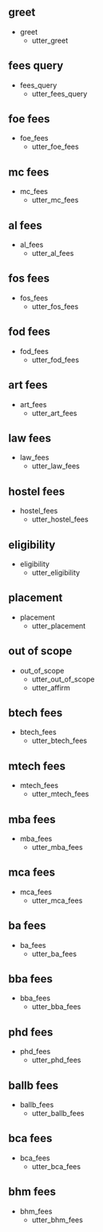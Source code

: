 ## greet
* greet
  - utter_greet

## fees query
* fees_query
  - utter_fees_query

## foe fees
* foe_fees
  - utter_foe_fees

## mc fees
* mc_fees
  - utter_mc_fees

## al fees
* al_fees
  - utter_al_fees

## fos fees
* fos_fees
  - utter_fos_fees

## fod fees
* fod_fees
  - utter_fod_fees

## art fees
* art_fees
  - utter_art_fees

## law fees
* law_fees
  - utter_law_fees

## hostel fees 
* hostel_fees
  - utter_hostel_fees

## eligibility
* eligibility
  - utter_eligibility

## placement
* placement
  - utter_placement

## out of scope
* out_of_scope
  - utter_out_of_scope
  - utter_affirm	

## btech fees
* btech_fees
  - utter_btech_fees

## mtech fees
* mtech_fees
  - utter_mtech_fees

## mba fees  
* mba_fees
  - utter_mba_fees

## mca fees
* mca_fees
  - utter_mca_fees

## ba fees
* ba_fees
  - utter_ba_fees

## bba fees
* bba_fees
  - utter_bba_fees

## phd fees
* phd_fees
  - utter_phd_fees

## ballb fees
* ballb_fees
  - utter_ballb_fees

## bca fees
* bca_fees
  - utter_bca_fees

## bhm fees
* bhm_fees
  - utter_bhm_fees
